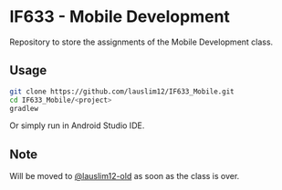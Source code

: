 # IF633 - Mobile Development

Repository to store the assignments of the Mobile Development class.

## Usage

```bash
git clone https://github.com/lauslim12/IF633_Mobile.git
cd IF633_Mobile/<project>
gradlew
```

Or simply run in Android Studio IDE.

## Note

Will be moved to [@lauslim12-old](https://github.com/lauslim12-old) as soon as the class is over.
